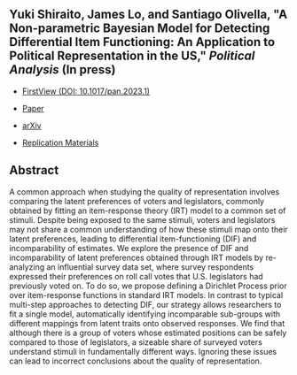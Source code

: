 ## Yuki Shiraito, James Lo, and Santiago Olivella, "A Non-parametric Bayesian Model for Detecting Differential Item Functioning: An Application to Political Representation in the US," _Political Analysis_ (In press)

- [FirstView (DOI: 10.1017/pan.2023.1)](https://doi.org/10.1017/pan.2023.1)

- [Paper](../files/dpirt.pdf)

- [arXiv](https://doi.org/10.48550/arXiv.2205.05934)

- [Replication Materials](https://doi.org/10.7910/DVN/BCDALU)

## Abstract
A common approach when studying the quality of representation involves comparing the latent preferences of voters and legislators, commonly obtained by fitting an item-response theory (IRT) model to a common set of stimuli. Despite being exposed to the same stimuli, voters and legislators may not share a common understanding of how these stimuli map onto their latent preferences, leading to differential item-functioning (DIF) and incomparability of estimates. We explore the presence of DIF and incomparability of latent preferences obtained through IRT models by re-analyzing an influential survey data set, where survey respondents expressed their preferences on roll call votes that U.S. legislators had previously voted on. To do so, we propose defining a Dirichlet Process prior over item-response functions in standard IRT models. In contrast to typical multi-step approaches to detecting DIF, our strategy allows researchers to fit a single model, automatically identifying incomparable sub-groups with different mappings from latent traits onto observed responses. We find that although there is a group of voters whose estimated positions can be safely compared to those of legislators, a sizeable share of surveyed voters understand stimuli in fundamentally different ways. Ignoring these issues can lead to incorrect conclusions about the quality of representation.

